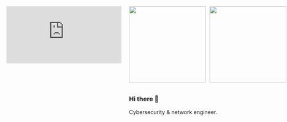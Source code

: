 <!DOCTYPE html>
<html>
<body>
  <div style="display: flex; align-items: flex-start;">
    <!-- Left Side -->
    <div style="flex-shrink: 0;">
      <embed src="https://root-me-diff.vercel.app/rm-gh?nickname=AxFrancois-762406&style=dark&gstats=show"
             type="image/svg+xml"
             style="max-width: 100%; height: auto;">
    </div>
    <!-- Right Side -->
    <div style="margin-left: 20px; display: grid; grid-template-rows: auto auto; gap: 10px;">
      <!-- First Sub-part -->
      <div style="display: flex; gap: 10px;">
        <img height="200" src="https://github-readme-stats.vercel.app/api?username=AxFrancois&show_icons=true&theme=merko&rank_icon=github&hide_border=true"/>
        <img height="200" src="https://github-readme-stats.vercel.app/api/top-langs/?username=AxFrancois&hide=PHP,XSLT,Cython&layout=compact&langs_count=8&theme=merko&hide_border=true"/>
      </div>
      <!-- Second Sub-part -->
      <div>
        <h3>Hi there 👋</h3>
        <p>Cybersecurity & network engineer.</p>
      </div>
    </div>
  </div>
</body>
</html>

<!--
### Hi there 👋
**AxFrancois/AxFrancois** is a ✨ _special_ ✨ repository because its `README.md` (this file) appears on your GitHub profile.

Here are some ideas to get you started:

- 🔭 I’m currently working on ...
- 🌱 I’m currently learning ...
- 👯 I’m looking to collaborate on ...
- 🤔 I’m looking for help with ...
- 💬 Ask me about ...
- 📫 How to reach me: ...
- 😄 Pronouns: ...
- ⚡ Fun fact: ...
-->
